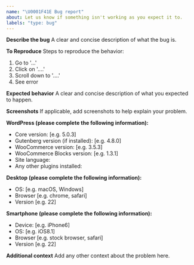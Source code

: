 ```yaml
---
name: "\U0001F41E Bug report"
about: Let us know if something isn't working as you expect it to.
labels: "type: bug" 
---
```


**Describe the bug**
A clear and concise description of what the bug is.

**To Reproduce**
Steps to reproduce the behavior:

1. Go to '...'
2. Click on '....'
3. Scroll down to '....'
4. See error

**Expected behavior**
A clear and concise description of what you expected to happen.

**Screenshots**
If applicable, add screenshots to help explain your problem.

**WordPress (please complete the following information):**

* Core version: [e.g. 5.0.3]
* Gutenberg version (if installed): [e.g. 4.8.0]
* WooCommerce version: [e.g. 3.5.3]
* WooCommerce Blocks version: [e.g. 1.3.1]
* Site language:
* Any other plugins installed:

**Desktop (please complete the following information):**

* OS: [e.g. macOS, Windows]
* Browser [e.g. chrome, safari]
* Version [e.g. 22]

**Smartphone (please complete the following information):**

* Device: [e.g. iPhone6]
* OS: [e.g. iOS8.1]
* Browser [e.g. stock browser, safari]
* Version [e.g. 22]

**Additional context**
Add any other context about the problem here.
